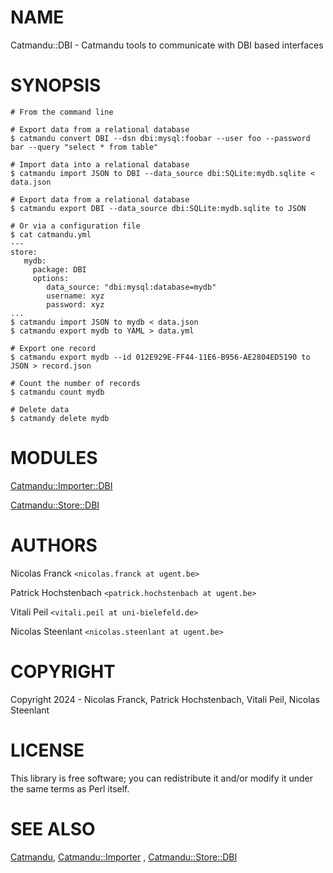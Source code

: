 # NAME

Catmandu::DBI - Catmandu tools to communicate with DBI based interfaces

# SYNOPSIS

    # From the command line

    # Export data from a relational database
    $ catmandu convert DBI --dsn dbi:mysql:foobar --user foo --password bar --query "select * from table"

    # Import data into a relational database
    $ catmandu import JSON to DBI --data_source dbi:SQLite:mydb.sqlite < data.json

    # Export data from a relational database
    $ catmandu export DBI --data_source dbi:SQLite:mydb.sqlite to JSON

    # Or via a configuration file
    $ cat catmandu.yml
    ---
    store:
       mydb:
         package: DBI
         options:
            data_source: "dbi:mysql:database=mydb"
            username: xyz
            password: xyz
    ...
    $ catmandu import JSON to mydb < data.json
    $ catmandu export mydb to YAML > data.yml

    # Export one record
    $ catmandu export mydb --id 012E929E-FF44-11E6-B956-AE2804ED5190 to JSON > record.json

    # Count the number of records
    $ catmandu count mydb

    # Delete data
    $ catmandy delete mydb

# MODULES

[Catmandu::Importer::DBI](https://metacpan.org/pod/Catmandu%3A%3AImporter%3A%3ADBI)

[Catmandu::Store::DBI](https://metacpan.org/pod/Catmandu%3A%3AStore%3A%3ADBI)

# AUTHORS

Nicolas Franck `<nicolas.franck at ugent.be>`

Patrick Hochstenbach `<patrick.hochstenbach at ugent.be>`

Vitali Peil `<vitali.peil at uni-bielefeld.de>`

Nicolas Steenlant `<nicolas.steenlant at ugent.be>`

# COPYRIGHT

Copyright 2024 - Nicolas Franck, Patrick Hochstenbach, Vitali Peil, Nicolas Steenlant

# LICENSE

This library is free software; you can redistribute it and/or modify
it under the same terms as Perl itself.

# SEE ALSO

[Catmandu](https://metacpan.org/pod/Catmandu), [Catmandu::Importer](https://metacpan.org/pod/Catmandu%3A%3AImporter) , [Catmandu::Store::DBI](https://metacpan.org/pod/Catmandu%3A%3AStore%3A%3ADBI)
